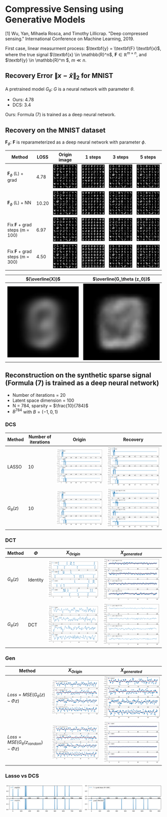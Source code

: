 # Compressive Sensing using Generative Models
 
 [1] Wu, Yan, Mihaela Rosca, and Timothy Lillicrap. "Deep compressed sensing." International Conference on Machine Learning, 2019.
 
 First case, linear measurment process: $\textbf{y} = \\textbf{F} \\textbf{x}$, where the true signal $\\textbf{x} \in \mathbb{R}^n$, $\textbf{F} \in \mathbb{R}^{m \times n}$, and $\textbf{y} \in \mathbb{R}^m $, $m \ll n$.

## Recovery Error $\lVert x-\hat{x}\rVert_2$ for MNIST

A pretrained model $G_\theta$: $G$ is a neural network with parameter $\theta$.

- Ours: 4.78
- DCS: 3.4

Ours: Formula (7) is trained as a deep neural network.

## Recovery on the MNIST dataset

 $\textbf{F}_\phi$: $\textbf{F}$ is reparameterized as a deep neural network with parameter $\phi$.

|Method|LOSS|Origin image| 1 steps|3 steps | 5 steps|
|-------| ----|------- | -----|------ |-----|
|$\textbf{F}_\phi$ (L) + grad|4.78|![alt_text](./fig/origin.png)|![alt_text](./fig/reconstruction_0.png)|![alt_text](./fig/reconstruction_3.png)|![alt_text](./fig/reconstruction_5.png)|
|$\textbf{F}_\phi$ (L) + NN|10.20|![alt_text](./fig/origin.png)|![alt_text](./fig/reconstruction_0_nn.png)|![alt_text](./fig/reconstruction_3_nn.png)|![alt_text](./fig/reconstruction_5_nn.png)|
|Fix $\textbf{F}$ + grad steps          (m = 100) |6.97|![alt_text](./fig/origin.png)|![alt_text](./fig/reconstruction_0_4_last.png)|![alt_text](./fig/reconstruction_3_4_last.png)|![alt_text](./fig/reconstruction_5_4_last.png)|
|Fix $\textbf{F}$ + grad steps          (m = 300)|4.50|![alt_text](./fig/origin.png)|![alt_text](./fig/reconstruction_0_3_last.png)|![alt_text](./fig/reconstruction_3_3_last.png)|![alt_text](./fig/reconstruction_5_3_last.png)|

|${\overline{X}}$|$\overline{G_\theta (z_0)}$|
|---------|----------------------|
|![alt_text](./fig/origin_average.png)|![alt_text](./fig/recon_average.png)|

## Reconstruction on the synthetic sparse signal (Formula (7) is trained as a deep neural network)
- Number of iterations = 20
- Latent space dimension = 100
- N = 784, sparsity = $\frac{10}{784}$
- $B^{784}$ with $B = (-1,0, 1)$
### DCS
|Method|Number of iterations|Origin|Recovery|
|---|----|----|----|
|LASSO|10|![alt_text](./fig/origin_signal_11.png)|![alt_text](./fig/recovery_signal_lasso.png)|
|$G_\theta(z)$|10|![alt_text](./fig/origin_signal_11.png)|![alt_text](./fig/recovery_signal_11.png)|


### DCT
|Method|$\Phi$|$X_{Origin}$|$X_{generated}$|
|---|----|----|----|
|$G_\theta(z)$|Identity|![alt_text](./fig/origin_signal_20_I.png)|![alt_text](./fig/recovery_signal_20_I.png)|
|$G_\theta(z)$|DCT|![alt_text](./fig/origin_signal_20_dct.png)|![alt_text](./fig/recovery_signal_20_dct.png)|


### Gen
|Method|$X_{Origin}$|$X_{generated}$|
|---|----|----|
|$Loss = MSE(G_\theta(z) - \Phi z)$|![alt_text](./fig/origin_signal_supervised.png)|![alt_text](./fig/gen_signal_supervised.png)|
|$Loss = MSE(G_\theta(z_{random}) - \Phi z)$|![alt_text](./fig/origin_signal_1.png)|![alt_text](./fig/gen_signal_1.png)|


### Lasso vs DCS
![alt_text](./fig/recovery_signal_lasso_vs_dcs.png)
